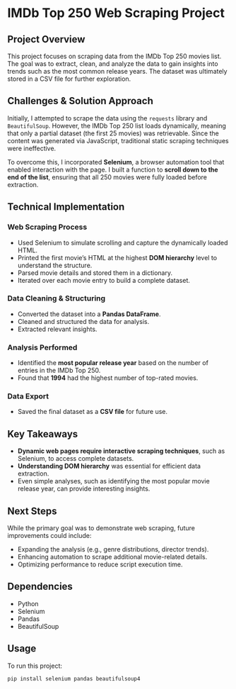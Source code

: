 # IMDb Top 250 Web Scraping Project

## Project Overview
This project focuses on scraping data from the IMDb Top 250 movies list. The goal was to extract, clean, and analyze the data to gain insights into trends such as the most common release years. The dataset was ultimately stored in a CSV file for further exploration.

## Challenges & Solution Approach
Initially, I attempted to scrape the data using the `requests` library and `BeautifulSoup`. However, the IMDb Top 250 list loads dynamically, meaning that only a partial dataset (the first 25 movies) was retrievable. Since the content was generated via JavaScript, traditional static scraping techniques were ineffective.

To overcome this, I incorporated **Selenium**, a browser automation tool that enabled interaction with the page. I built a function to **scroll down to the end of the list**, ensuring that all 250 movies were fully loaded before extraction.

## Technical Implementation

### Web Scraping Process
- Used Selenium to simulate scrolling and capture the dynamically loaded HTML.
- Printed the first movie’s HTML at the highest **DOM hierarchy** level to understand the structure.
- Parsed movie details and stored them in a dictionary.
- Iterated over each movie entry to build a complete dataset.

### Data Cleaning & Structuring
- Converted the dataset into a **Pandas DataFrame**.
- Cleaned and structured the data for analysis.
- Extracted relevant insights.

### Analysis Performed
- Identified the **most popular release year** based on the number of entries in the IMDb Top 250.
- Found that **1994** had the highest number of top-rated movies.

### Data Export
- Saved the final dataset as a **CSV file** for future use.

## Key Takeaways
- **Dynamic web pages require interactive scraping techniques**, such as Selenium, to access complete datasets.
- **Understanding DOM hierarchy** was essential for efficient data extraction.
- Even simple analyses, such as identifying the most popular movie release year, can provide interesting insights.

## Next Steps
While the primary goal was to demonstrate web scraping, future improvements could include:
- Expanding the analysis (e.g., genre distributions, director trends).
- Enhancing automation to scrape additional movie-related details.
- Optimizing performance to reduce script execution time.

## Dependencies
- Python  
- Selenium  
- Pandas  
- BeautifulSoup  

## Usage
To run this project:

```bash
pip install selenium pandas beautifulsoup4
